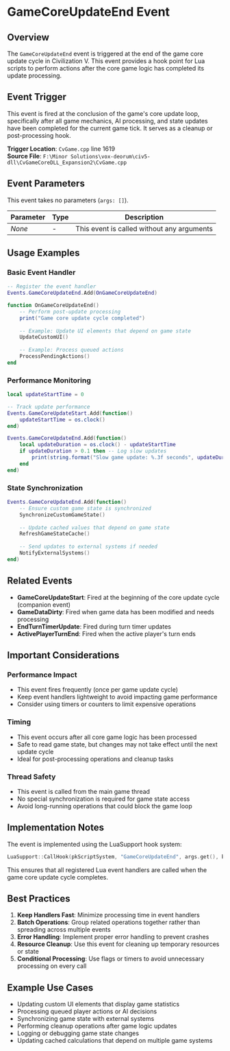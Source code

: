 # GameCoreUpdateEnd Event

## Overview
The `GameCoreUpdateEnd` event is triggered at the end of the game core update cycle in Civilization V. This event provides a hook point for Lua scripts to perform actions after the core game logic has completed its update processing.

## Event Trigger
This event is fired at the conclusion of the game's core update loop, specifically after all game mechanics, AI processing, and state updates have been completed for the current game tick. It serves as a cleanup or post-processing hook.

**Trigger Location**: `CvGame.cpp` line 1619  
**Source File**: `F:\Minor Solutions\vox-deorum\civ5-dll\CvGameCoreDLL_Expansion2\CvGame.cpp`

## Event Parameters
This event takes no parameters (`args: []`).

| Parameter | Type | Description |
|-----------|------|-------------|
| *None* | - | This event is called without any arguments |

## Usage Examples

### Basic Event Handler
```lua
-- Register the event handler
Events.GameCoreUpdateEnd.Add(OnGameCoreUpdateEnd)

function OnGameCoreUpdateEnd()
    -- Perform post-update processing
    print("Game core update cycle completed")
    
    -- Example: Update UI elements that depend on game state
    UpdateCustomUI()
    
    -- Example: Process queued actions
    ProcessPendingActions()
end
```

### Performance Monitoring
```lua
local updateStartTime = 0

-- Track update performance
Events.GameCoreUpdateStart.Add(function()
    updateStartTime = os.clock()
end)

Events.GameCoreUpdateEnd.Add(function()
    local updateDuration = os.clock() - updateStartTime
    if updateDuration > 0.1 then -- Log slow updates
        print(string.format("Slow game update: %.3f seconds", updateDuration))
    end
end)
```

### State Synchronization
```lua
Events.GameCoreUpdateEnd.Add(function()
    -- Ensure custom game state is synchronized
    SynchronizeCustomGameState()
    
    -- Update cached values that depend on game state
    RefreshGameStateCache()
    
    -- Send updates to external systems if needed
    NotifyExternalSystems()
end)
```

## Related Events

- **GameCoreUpdateStart**: Fired at the beginning of the core update cycle (companion event)
- **GameDataDirty**: Fired when game data has been modified and needs processing
- **EndTurnTimerUpdate**: Fired during turn timer updates
- **ActivePlayerTurnEnd**: Fired when the active player's turn ends

## Important Considerations

### Performance Impact
- This event fires frequently (once per game update cycle)
- Keep event handlers lightweight to avoid impacting game performance
- Consider using timers or counters to limit expensive operations

### Timing
- This event occurs after all core game logic has been processed
- Safe to read game state, but changes may not take effect until the next update cycle
- Ideal for post-processing operations and cleanup tasks

### Thread Safety
- This event is called from the main game thread
- No special synchronization is required for game state access
- Avoid long-running operations that could block the game loop

## Implementation Notes

The event is implemented using the LuaSupport hook system:
```cpp
LuaSupport::CallHook(pkScriptSystem, "GameCoreUpdateEnd", args.get(), bResult);
```

This ensures that all registered Lua event handlers are called when the game core update cycle completes.

## Best Practices

1. **Keep Handlers Fast**: Minimize processing time in event handlers
2. **Batch Operations**: Group related operations together rather than spreading across multiple events
3. **Error Handling**: Implement proper error handling to prevent crashes
4. **Resource Cleanup**: Use this event for cleaning up temporary resources or state
5. **Conditional Processing**: Use flags or timers to avoid unnecessary processing on every call

## Example Use Cases

- Updating custom UI elements that display game statistics
- Processing queued player actions or AI decisions
- Synchronizing game state with external systems
- Performing cleanup operations after game logic updates
- Logging or debugging game state changes
- Updating cached calculations that depend on multiple game systems